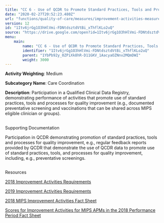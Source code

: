 ```yaml
---
title: "CC 6 - Use of QCDR to Promote Standard Practices, Tools and Processes in Practice for Improvement in Care Coordination"
date: "2020-02-27T20:52:23.480Z"
url: "functions/quality-of-care/measures/improvement-activities-measures/2018-improvement-activities/cc-6-use-of-qcdr-to-promote-standard-practices-tools-and-processes-in-practice-for-improvement-in-care-coordination.html"
version: 12
id: "1Itv6jrGg1O3hHlVmi-FDNtdsztdVtBi_xThflKLo2uQ"
source: "https://drive.google.com/open?id=1Itv6jrGg1O3hHlVmi-FDNtdsztdVtBi_xThflKLo2uQ"
menu:
    main:
        name: "CC 6 - Use of QCDR to Promote Standard Practices, Tools and Processes in Practice for Improvement in Care Coordination"
        identifier: "1Itv6jrGg1O3hHlVmi-FDNtdsztdVtBi_xThflKLo2uQ"
        parent: "1YbPb92y_0ZPiXk8hR-D11GKV_1AacyaOZNnv2MQmDWI"
        weight: 3000
---
```









**Activity Weighting**: Medium

**Subcategory Name**: Care Coordination

**Description**: Participation in a Qualified Clinical Data Registry, demonstrating performance of activities that promote use of standard practices, tools and processes for quality improvement (e.g., documented preventative screening and vaccinations that can be shared across MIPS eligible clinician or groups).







## 

Supporting Documentation

Participation in QCDR demonstrating promotion of standard practices, tools and processes for quality improvement, e.g., regular feedback reports provided by QCDR that demonstrate the use of QCDR data to promote use of standard practices, tools, and processes for quality improvement, including, e.g., preventative screenings.







## 

Resources

[2018 Improvement Activities Requirements](https://qpp.cms.gov/mips/improvement-activities?py=2018)

[2019 Improvement Activities Requirements](https://qpp.cms.gov/mips/improvement-activities?py=2019)

[2018 MIPS Improvement Activities Fact Sheet](https://qpp.cms.gov/resource/2018%20MIPS%20Improvement%20Activities%20Fact%20Sheet)

[Scores for Improvement Activities for MIPS APMs in the 2018 Performance Period Fact Sheet](https://qpp.cms.gov/resource/2018%20MIPS%20APMs%20improvement%20Activities%20scores%20fact%20sheet)

